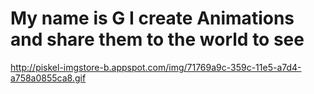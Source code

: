 # My name is G I create Animations and share them to the world to see
http://piskel-imgstore-b.appspot.com/img/71769a9c-359c-11e5-a7d4-a758a0855ca8.gif
